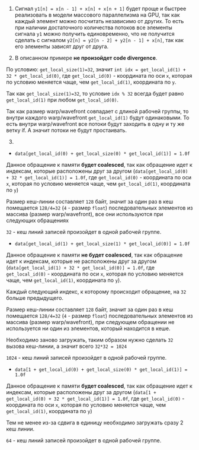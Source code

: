 1. Сигнал `y1[n] = x[n - 1] + x[n] + x[n + 1]` будет проще и быстрее реализовать в модели массового параллелизма на GPU, так как каждый элемент можно посчитать независимо от других. То есть при наличии достаточного количества потоков все элементы сигнала `y1` можно получить единовременно, что не получится сделать с сигналом `y2[n] = y2[n - 2] + y2[n - 1] + x[n]`, так как его элементы зависят друг от друга.
    
2. В описанном примере **не произойдет code divergence**. 
    
По условию: `get_local_size(1)=32`, значит `int idx = get_local_id(1) + 32 * get_local_id(0)`, где `get_local_id(0)` - координата по оси `x`, которая по условию меняется чаще, чем `get_local_id(1)`, координата по `y`.

Так как `get_local_size(1)=32`, то условие `idx % 32` всегда будет равно `get_local_id(1)` при любом `get_local_id(0)`.

Так как размер warp/wavefront совпадает с длиной рабочей группы, то внутри каждого warp/wavefront `get_local_id(1)` будут одинаковыми. То есть внутри warp/wavefront все потоки будут заходить в одну и ту же ветку if. А значит потоки не будут простаивать.

3. 


+ `data[get_local_id(0) + get_local_size(0) * get_local_id(1)] = 1.0f`

Данное обращение к памяти **будет coalesced**, так как обращение идет к индексам, которые расположены друг за другом (`data[get_local_id(0) + 32 * get_local_id(1)] = 1.0f`, где `get_local_id(0)` - координата по оси `x`, которая по условию меняется чаще, чем `get_local_id(1)`, координата по `y`)

Размер кеш-линии составляет `128` байт, значит за один раз в кеш помещается `128/4=32` (`4` - размер `float`) последовательных элементов из массива (размер warp/wavefront), все они используются при следующих обращениях

`32` - кеш линий записей произойдет в одной рабочей группе. 

+ `data[get_local_id(1) + get_local_size(1) * get_local_id(0)] = 1.0f`

 Данное обращение к памяти **не будет coalesced**, так как обращение идет к индексам, которые не расположены друг за другом (`data[get_local_id(1) + 32 * get_local_id(0)] = 1.0f`, где `get_local_id(0)` - координата по оси `x`, которая по условию меняется чаще, чем `get_local_id(1)`, координата по `y`). 
 
Каждый следующий индекс, к которому происходит обращение, на `32` больше предыдущего. 

 Размер кеш-линии составляет `128` байт, значит за один раз в кеш помещается `128/4=32` (`4` - размер `float`) последовательных элементов из массива (размер warp/wavefront), при следующем обращении не используется ни один из элементов, который находится в кеше.

 Необходимо заново загружать, таким образом нужно сделать `32` вызова кеш-линии, а значит всего `32*32 = 1024`

 `1024` - кеш линий записей произойдет в одной рабочей группе. 

 + `data[1 + get_local_id(0) + get_local_size(0) * get_local_id(1)] = 1.0f`

 Данное обращение к памяти **будет coalesced**, так как обращение идет к индексам, которые расположены друг за другом (`data[1 + get_local_id(0) + 32 * get_local_id(1)] = 1.0f`, где `get_local_id(0)` - координата по оси `x`, которая по условию меняется чаще, чем `get_local_id(1)`, координата по `y`)

 Тем не менее из-за сдвига в единицу необходимо загружать сразу 2 кеш линии.

 `64` - кеш линий записей произойдет в одной рабочей группе. 

 
